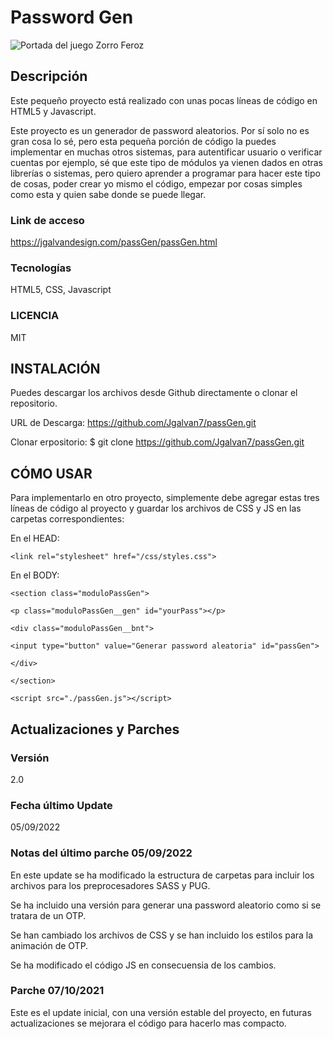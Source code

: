 # Password Gen
![Portada del juego Zorro Feroz](https://jgalvandesign.com/assets/images/project__passGen.jpg)
## Descripción
Este pequeño proyecto está realizado con unas pocas líneas de código en HTML5 y Javascript.

Este proyecto es un generador de password aleatorios. Por sí solo no es gran cosa lo sé, pero esta pequeña porción de código la puedes implementar en muchas otros sistemas, para autentificar usuario o verificar cuentas por ejemplo, sé que este tipo de módulos ya vienen dados en otras librerías o sistemas, pero quiero aprender a programar para hacer este tipo de cosas, poder crear yo mismo el código, empezar por cosas simples como esta y quien sabe donde se puede llegar.


### Link de acceso
https://jgalvandesign.com/passGen/passGen.html


### Tecnologías
HTML5, CSS, Javascript


### LICENCIA
MIT


## INSTALACIÓN
Puedes descargar los archivos desde Github directamente o clonar el repositorio.

URL de Descarga: https://github.com/Jgalvan7/passGen.git

Clonar erpositorio: $ git clone https://github.com/Jgalvan7/passGen.git


## CÓMO USAR
Para implementarlo en otro proyecto, simplemente debe agregar estas tres líneas de código al proyecto y guardar los archivos de CSS y JS en las carpetas correspondientes:


En el HEAD:

``<link rel="stylesheet" href="/css/styles.css">``

En el BODY:

``<section class="moduloPassGen">``

``<p class="moduloPassGen__gen" id="yourPass"></p>``

``<div class="moduloPassGen__bnt">``

``<input type="button" value="Generar password aleatoria" id="passGen">``

``</div>``

``</section>``

``<script src="./passGen.js"></script>``


## Actualizaciones y Parches
### Versión
2.0


### Fecha último Update
05/09/2022


### Notas del último parche 05/09/2022
En este update se ha modificado la estructura de carpetas para incluir los archivos para los preprocesadores SASS y PUG.

Se ha incluido una versión para generar una password aleatorio como si se tratara de un OTP.

Se han cambiado los archivos de CSS y se han incluido los estilos para la animación de OTP.

Se ha modificado el código JS en consecuensia de los cambios.


### Parche 07/10/2021
Este es el update inicial, con una versión estable del proyecto, en futuras actualizaciones se mejorara el código para hacerlo mas compacto.


